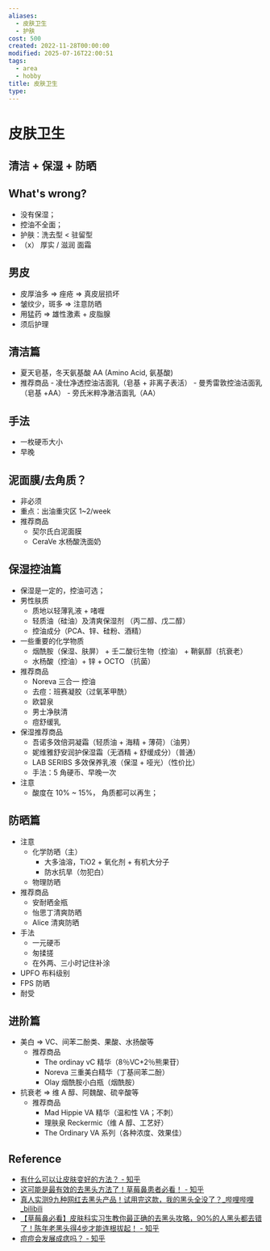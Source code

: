 ```yaml
---
aliases:
  - 皮肤卫生
  - 护肤
cost: 500
created: 2022-11-28T00:00:00
modified: 2025-07-16T22:00:51
tags:
  - area
  - hobby
title: 皮肤卫生
type: 
---
```


# 皮肤卫生

## 清洁 + 保湿 + 防晒

## What's wrong?

- 没有保湿；
- 控油不全面；
- 护肤：洗去型 < 驻留型
- （x） 厚实 / 滋润 面霜

## 男皮

- 皮厚油多 => 痤疮 => 真皮层损坏
- 皱纹少，斑多 => 注意防晒
- 用猛药 => 雄性激素 + 皮脂腺
- 须后护理

## 清洁篇

- 夏天皂基，冬天氨基酸 AA (Amino Acid, 氨基酸)
- 推荐商品
      - 凌仕净透控油洁面乳（皂基 + 非离子表活）
      - 曼秀雷敦控油洁面乳（皂基 +AA）
      - 旁氏米粹净澈洁面乳（AA）

## 手法

- 一枚硬币大小
- 早晚

## 泥面膜/去角质？

- 非必须
- 重点：出油重灾区 1~2/week
- 推荐商品
  - 契尔氏白泥面膜
  - CeraVe 水杨酸洗面奶

## 保湿控油篇

  - 保湿是一定的，控油可选；
  - 男性肤质
    - 质地以轻薄乳液 + 啫喱
    - 轻质油（硅油）及清爽保湿剂 （丙二醇、戊二醇）
    - 控油成分（PCA、锌、硅粉、酒精）
  - 一些重要的化学物质
    - 烟酰胺（保湿、肤屏） + 壬二酸衍生物（控油） + 鞘氨醇（抗衰老）
    - 水杨酸（控油）+ 锌 + OCTO （抗菌）
  - 推荐商品
    - Noreva 三合一 控油
    - 去痘：班赛凝胶（过氧苯甲酰）
    - 欧碧泉
    - 男士净肤清
    - 痘舒缓乳
  - 保湿推荐商品
    - 吾诺多效倍洞凝霜（轻质油 + 海精 + 薄荷）（油男）
    - 妮维雅舒安润护保湿霜（无酒精 + 舒缓成分）（普通）
    - LAB SERIBS 多效保养乳液（保湿 + 哑光）（性价比）
    - 手法：5 角硬币、早晚一次
  - 注意
    - 酸度在 10% ~ 15%， 角质都可以再生；

## 防晒篇

  - 注意
    - 化学防晒（主）
      - 大多油溶，TiO2 + 氧化剂 + 有机大分子
      - 防水抗旱（勿犯白）
    - 物理防晒
  - 推荐商品
    - 安耐晒金瓶
    - 怡思丁清爽防晒
    - Alice 清爽防晒
  - 手法
    - 一元硬币
    - 匆揉搓
    - 在外两、三小时记住补涂
  - UPFO 布料级别
  - FPS 防晒
  - 耐受

## 进阶篇

- 美白 => VC、间苯二酚类、果酸、水扬酸等
  - 推荐商品
    - The ordinay vC 精华（8％VC+2％熊果苷）
    - Noreva 三重美白精华（丁基间苯二酚）
    - Olay 烟酰胺小白瓶（烟酰胺）
- 抗衰老 => 维 A 醇、阿魏酸、硫辛酸等
  - 推荐商品
    - Mad Hippie VA 精华（温和性 VA；不刺）
    - 理肤泉 Reckermic（维 A 醇、工艺好）
    - The Ordinary VA 系列（各种浓度、效果佳）

## Reference

- [有什么可以让皮肤变好的方法？ - 知乎](https://zhuanlan.zhihu.com/p/40181735?utm_id=0)
- [这可能是最有效的去黑头方法了！草莓鼻患者必看！ - 知乎](https://zhuanlan.zhihu.com/p/525231074)
- [真人实测9九种网红去黑头产品！试用完这款，我的黑头全没了？_哔哩哔哩_bilibili](https://www.bilibili.com/video/BV1WJ411r7Yf/)
- [【草莓鼻必看】皮肤科实习生教你最正确的去黑头攻略，90%的人黑头都去错了！陈年老黑头得4步才能连根拔起！ - 知乎](https://zhuanlan.zhihu.com/p/554716770)
- [痘痘会发展成痣吗？ - 知乎](https://www.zhihu.com/question/300887318)
